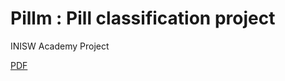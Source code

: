 # Pillm : Pill classification project
INISW Academy Project

[PDF](https://github.com/BTY-97/Pillm_pill_classification_project/blob/ecb4a7c13c0554b14f7e83207e00ecac47a42918/Pillm%20Project.pdf)
